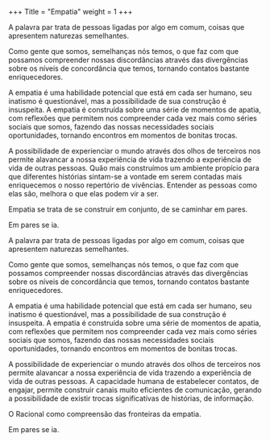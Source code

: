 +++
Title = "Empatia"
weight = 1
+++

A palavra par trata de pessoas ligadas por algo em comum, coisas que apresentem naturezas semelhantes.

Como gente que somos, semelhanças nós temos, o que faz com que possamos compreender nossas discordâncias através das divergências sobre os níveis de concordância que temos, tornando contatos bastante enriquecedores. 

A empatia é uma habilidade potencial que está em cada ser humano, seu inatismo é questionável, mas a possibilidade de sua construção é insuspeita. A empatia é construída sobre uma série de momentos de apatia, com reflexões que permitem nos compreender cada vez mais como séries sociais que somos, fazendo das nossas necessidades sociais oportunidades, tornando encontros em momentos de bonitas trocas.

A possibilidade de experienciar o mundo através dos olhos de terceiros nos permite alavancar a nossa experiência de vida trazendo a experiência de vida de outras pessoas. Quão mais construímos um ambiente propício para que diferentes histórias sintam-se a vontade em serem contadas mais enriquecemos o nosso repertório de vivências. Entender as pessoas como elas são, melhora o que elas podem vir a ser.

Empatia se trata de se construir em conjunto, de se caminhar em pares. 

Em pares se ia.


<!--more-->

A palavra par trata de pessoas ligadas por algo em comum, coisas que apresentem naturezas semelhantes.

Como gente que somos, semelhanças nós temos, o que faz com que possamos compreender nossas discordâncias através das divergências sobre os níveis de concordância que temos, tornando contatos bastante enriquecedores. 

A empatia é uma habilidade potencial que está em cada ser humano, seu inatismo é questionável, mas a possibilidade de sua construção é insuspeita. A empatia é construída sobre uma série de momentos de apatia, com reflexões que permitem nos compreender cada vez mais como séries sociais que somos, fazendo das nossas necessidades sociais oportunidades, tornando encontros em momentos de bonitas trocas.

A possibilidade de experienciar o mundo através dos olhos de terceiros nos permite alavancar a nossa experiência de vida trazendo a experiência de vida de outras pessoas. A capacidade humana de estabelecer contatos, de engajar, permite construir canais muito eficientes de comunicação, gerando a possibilidade de existir trocas significativas de histórias, de informação.

O Racional como compreensão das fronteiras da empatia.


Em pares se ia.




